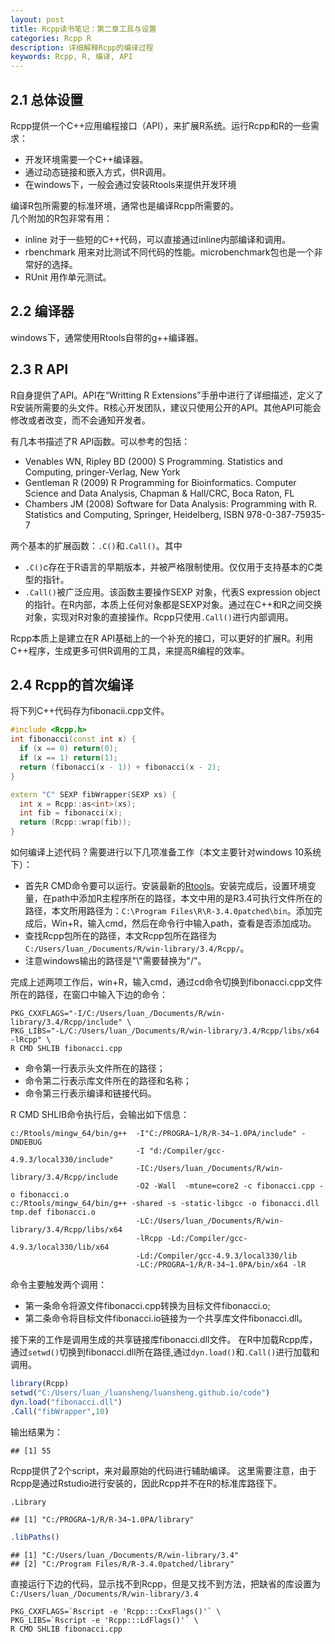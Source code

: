 ```yaml
---
layout: post
title: Rcpp读书笔记：第二章工具与设置
categories: Rcpp R
description: 详细解释Rcpp的编译过程
keywords: Rcpp, R, 编译, API
---
```

## 2.1 总体设置

Rcpp提供一个C++应用编程接口（API），来扩展R系统。运行Rcpp和R的一些需求：

* 开发环境需要一个C++编译器。
* 通过动态链接和嵌入方式，供R调用。
* 在windows下，一般会通过安装Rtools来提供开发环境

编译R包所需要的标准环境，通常也是编译Rcpp所需要的。  
几个附加的R包非常有用： 

* inline 对于一些短的C++代码，可以直接通过inline内部编译和调用。
* rbenchmark 用来对比测试不同代码的性能。microbenchmark包也是一个非常好的选择。
* RUnit 用作单元测试。

## 2.2 编译器
windows下，通常使用Rtools自带的g++编译器。

## 2.3 R API
R自身提供了API。API在“Writting R Extensions”手册中进行了详细描述，定义了R安装所需要的头文件。R核心开发团队，建议只使用公开的API。其他API可能会修改或者改变，而不会通知开发者。  

有几本书描述了R API函数。可以参考的包括：  

* Venables WN, Ripley BD (2000) S Programming. Statistics and Computing, pringer-Verlag, New York
* Gentleman R (2009) R Programming for Bioinformatics. Computer Science and
Data Analysis, Chapman & Hall/CRC, Boca Raton, FL
* Chambers JM (2008) Software for Data Analysis: Programming with R. Statistics
and Computing, Springer, Heidelberg, ISBN 978-0-387-75935-7

两个基本的扩展函数：`.C()`和`.Call()`。其中

* `.C()`c存在于R语言的早期版本，并被严格限制使用。仅仅用于支持基本的C类型的指针。
* `.Call()`被广泛应用。该函数主要操作SEXP 对象，代表S expression object的指针。在R内部，本质上任何对象都是SEXP对象。通过在C++和R之间交换对象，实现对R对象的直接操作。Rcpp只使用`.Call()`进行内部调用。

Rcpp本质上是建立在R API基础上的一个补充的接口，可以更好的扩展R。利用C++程序，生成更多可供R调用的工具，来提高R编程的效率。

## 2.4 Rcpp的首次编译
将下列C++代码存为fibonacii.cpp文件。
```cpp
#include <Rcpp.h>
int fibonacci(const int x) {
  if (x == 0) return(0);
  if (x == 1) return(1);
  return (fibonacci(x - 1)) + fibonacci(x - 2);
}

extern "C" SEXP fibWrapper(SEXP xs) {
  int x = Rcpp::as<int>(xs);
  int fib = fibonacci(x);
  return (Rcpp::wrap(fib));
}
```
如何编译上述代码？需要进行以下几项准备工作（本文主要针对windows 10系统下）：

* 首先R CMD命令要可以运行。安装最新的[Rtools](https://cran.r-project.org/bin/windows/Rtools/)。安装完成后，设置环境变量，在path中添加R主程序所在的路径，本文中用的是R3.4可执行文件所在的路径，本文所用路径为：`C:\Program Files\R\R-3.4.0patched\bin`。添加完成后，Win+R，输入cmd，然后在命令行中输入path，查看是否添加成功。
* 查找Rcpp包所在的路径，本文Rcpp包所在路径为`C:/Users/luan_/Documents/R/win-library/3.4/Rcpp/`。
* 注意windows输出的路径是"\\"需要替换为"/"。

完成上述两项工作后，win+R，输入cmd，通过cd命令切换到fibonacci.cpp文件所在的路径，在窗口中输入下边的命令：
```
PKG_CXXFLAGS="-I/C:/Users/luan_/Documents/R/win-library/3.4/Rcpp/include" \
PKG_LIBS="-L/C:/Users/luan_/Documents/R/win-library/3.4/Rcpp/libs/x64 -lRcpp" \
R CMD SHLIB fibonacci.cpp
```
* 命令第一行表示头文件所在的路径；  
* 命令第二行表示库文件所在的路径和名称；
* 命令第三行表示编译和链接代码。

R CMD SHLIB命令执行后，会输出如下信息：
```
c:/Rtools/mingw_64/bin/g++  -I"C:/PROGRA~1/R/R-34~1.0PA/include" -DNDEBUG 
                            -I "d:/Compiler/gcc-4.9.3/local330/include"  
                            -IC:/Users/luan_/Documents/R/win-library/3.4/Rcpp/include
                            -O2 -Wall  -mtune=core2 -c fibonacci.cpp -o fibonacci.o
c:/Rtools/mingw_64/bin/g++ -shared -s -static-libgcc -o fibonacci.dll tmp.def fibonacci.o 
                            -LC:/Users/luan_/Documents/R/win-library/3.4/Rcpp/libs/x64
                            -lRcpp -Ld:/Compiler/gcc-4.9.3/local330/lib/x64 
                            -Ld:/Compiler/gcc-4.9.3/local330/lib 
                            -LC:/PROGRA~1/R/R-34~1.0PA/bin/x64 -lR
```
命令主要触发两个调用：

* 第一条命令将源文件fibonacci.cpp转换为目标文件fibonacci.o;
* 第二条命令将目标文件fibonacci.io链接为一个共享库文件fibonacci.dll。

接下来的工作是调用生成的共享链接库fibonacci.dll文件。
在R中加载Rcpp库，通过`setwd()`切换到fibonacci.dll所在路径,通过`dyn.load()`和`.Call()`进行加载和调用。
```r
library(Rcpp)
setwd("C:/Users/luan_/luansheng/luansheng.github.io/code")
dyn.load("fibonacci.dll")
.Call("fibWrapper",10)
```
输出结果为：
```
## [1] 55
```

Rcpp提供了2个script，来对最原始的代码进行辅助编译。
这里需要注意，由于Rcpp是通过Rstudio进行安装的，因此Rcpp并不在R的标准库路径下。  

```r
.Library
```

```
## [1] "C:/PROGRA~1/R/R-34~1.0PA/library"
```

```r
.libPaths()
```

```
## [1] "C:/Users/luan_/Documents/R/win-library/3.4"
## [2] "C:/Program Files/R/R-3.4.0patched/library"
```
直接运行下边的代码，显示找不到Rcpp，但是又找不到方法，把缺省的库设置为`C:/Users/luan_/Documents/R/win-library/3.4`
```
PKG_CXXFLAGS=`Rscript -e 'Rcpp:::CxxFlags()'` \
PKG_LIBS=`Rscript -e 'Rcpp:::LdFlags()'` \
R CMD SHLIB fibonacci.cpp
```

